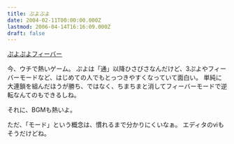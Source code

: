 ```yaml
---
title: ぷよぷよ
date: 2004-02-11T00:00:00.000Z
lastmod: 2006-04-14T16:16:09.000Z
draft: false
---
```


[ぷよぷよフィーバー](https://www.amazon.co.jp/dp/B00014N8ZO)

今、ウチで熱いゲーム。 ぷよは「通」以降ひさびさなんだけど、3ぷよやフィーバーモードなど、はじめての人でもとっつきやすくなっていて面白い。 単純に大連鎖を組んだほうが勝ち、ではなく、ちまちまと消してフィーバーモードで逆転なんてのもできるしね。

それに、BGMも熱いよ。

ただ、「モード」という概念は、慣れるまで分かりにくいなぁ。 エディタのviもそうだけどね。
